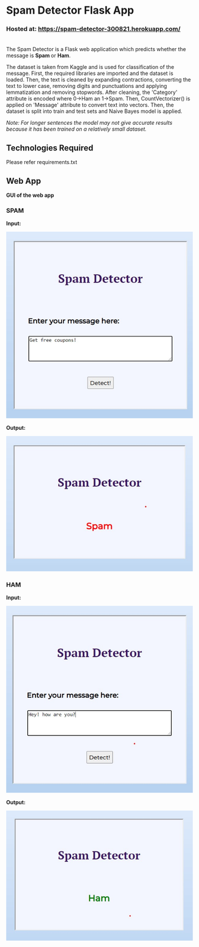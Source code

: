 # Spam Detector Flask App

### <b> Hosted at: </b> https://spam-detector-300821.herokuapp.com/ <br><br>

The Spam Detector is a Flask web application which predicts whether the message is <b> Spam </b> or <b> Ham</b>.

The dataset is taken from Kaggle and is used for classification of the message. First, the required libraries are imported and the dataset is loaded. Then, the text is cleaned by expanding contractions, converting the text to lower case, removing digits and punctuations and applying lemmatization and removing stopwords. After cleaning, the 'Category' attribute is encoded where 0->Ham an 1->Spam. Then, CountVectorizer() is applied on 'Message' attribute to convert text into vectors. Then, the dataset is split into train and test sets and Naive Bayes model is applied.

<i> Note: For longer sentences the model may not give accurate results because it has been trained on a relatively small dataset. </i>



## Technologies Required

Please refer requirements.txt



## Web App

<b> GUI of the web app </b>

### SPAM

<b> Input: </b>

![Screenshot](spam1.jpg)

<b> Output: </b>

![Screenshot](spam2.jpg)


### HAM

<b> Input: </b>

![Screenshot](ham1.jpg)

<b> Output: </b>

![Screenshot](ham2.jpg)
